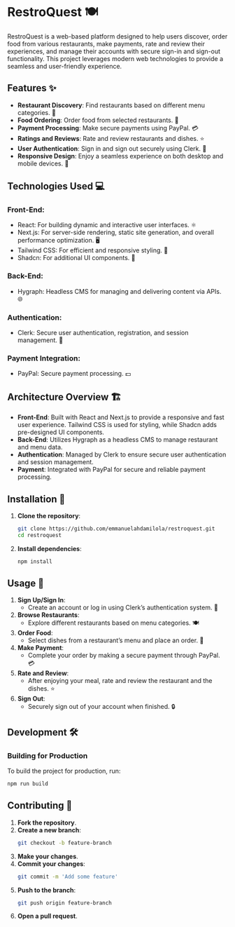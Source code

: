 # RestroQuest 🍽️

RestroQuest is a web-based platform designed to help users discover, order food from various restaurants, make payments, rate and review their experiences, and manage their accounts with secure sign-in and sign-out functionality. This project leverages modern web technologies to provide a seamless and user-friendly experience.

## Features ✨
- **Restaurant Discovery**: Find restaurants based on different menu categories. 🍴
- **Food Ordering**: Order food from selected restaurants. 🥡
- **Payment Processing**: Make secure payments using PayPal. 💳
- **Ratings and Reviews**: Rate and review restaurants and dishes. ⭐
- **User Authentication**: Sign in and sign out securely using Clerk. 🔐
- **Responsive Design**: Enjoy a seamless experience on both desktop and mobile devices. 📱

## Technologies Used 💻
### Front-End:
- React: For building dynamic and interactive user interfaces. ⚛️
- Next.js: For server-side rendering, static site generation, and overall performance optimization. 🖥️
- Tailwind CSS: For efficient and responsive styling. 🎨
- Shadcn: For additional UI components. 🧩
### Back-End:
- Hygraph: Headless CMS for managing and delivering content via APIs. 🌐
### Authentication:
- Clerk: Secure user authentication, registration, and session management. 🔑
### Payment Integration:
- PayPal: Secure payment processing. 💵

## Architecture Overview 🏗️
- **Front-End**: Built with React and Next.js to provide a responsive and fast user experience. Tailwind CSS is used for styling, while Shadcn adds pre-designed UI components.
- **Back-End**: Utilizes Hygraph as a headless CMS to manage restaurant and menu data.
- **Authentication**: Managed by Clerk to ensure secure user authentication and session management.
- **Payment**: Integrated with PayPal for secure and reliable payment processing.

## Installation 🔧
1. **Clone the repository**:
   ```bash
   git clone https://github.com/emmanuelahdamilola/restroquest.git
   cd restroquest

2. **Install dependencies**:
   ```bash
   npm install
   ```

## Usage 📲
1. **Sign Up/Sign In**:
   - Create an account or log in using Clerk’s authentication system. 🔑
2. **Browse Restaurants**:
   - Explore different restaurants based on menu categories. 🍽️
3. **Order Food**:
   - Select dishes from a restaurant’s menu and place an order. 🥡
4. **Make Payment**:
   - Complete your order by making a secure payment through PayPal. 💳
5. **Rate and Review**:
   - After enjoying your meal, rate and review the restaurant and the dishes. ⭐
6. **Sign Out**:
   - Securely sign out of your account when finished. 🔒

## Development 🛠️
### Building for Production
To build the project for production, run:
```bash
npm run build
```

## Contributing 🤝
1. **Fork the repository**.
2. **Create a new branch**:
   ```bash
   git checkout -b feature-branch
   ```
3. **Make your changes**.
4. **Commit your changes**:
   ```bash
   git commit -m 'Add some feature'
   ```
5. **Push to the branch**:
   ```bash
   git push origin feature-branch
   ```
6. **Open a pull request**.
